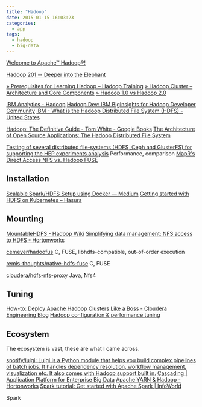 ```yaml
---
title: "Hadoop"
date: 2015-01-15 16:03:23
categories:
  - app
tags:
  - hadoop
  - big-data
---
```


[Welcome to Apache™ Hadoop®!](http://hadoop.apache.org/)

[Hadoop 201 -- Deeper into the Elephant](http://www.infoq.com/presentations/hadoop-hdfs-bigtable)

[» Prerequisites for Learning Hadoop – Hadoop Training](http://saphanatutorial.com/prerequisites-for-learning-hadoop/)
[» Hadoop Cluster – Architecture and Core Components](http://saphanatutorial.com/hadoop-cluster-architecture-and-core-components/)
[» Hadoop 1.0 vs Hadoop 2.0](http://saphanatutorial.com/hadoop-1-0-vs-hadoop-2-0/)

[IBM Analytics - Hadoop](http://www.ibm.com/analytics/us/en/technology/hadoop/)
[Hadoop Dev: IBM BigInsights for Hadoop Developer Community](https://developer.ibm.com/hadoop/)
[IBM - What is the Hadoop Distributed File System (HDFS) - United States](https://www-01.ibm.com/software/data/infosphere/hadoop/hdfs/)

[Hadoop: The Definitive Guide - Tom White - Google Books](https://books.google.com.hk/books?id=6BmkBwAAQBAJ)
[The Architecture of Open Source Applications: The Hadoop Distributed File System](http://aosabook.org/en/hdfs.html)

[Testing of several distributed file-systems (HDFS, Ceph and GlusterFS) for supporting the HEP experiments analysis](http://iopscience.iop.org/article/10.1088/1742-6596/513/4/042014/pdf) Performance, comparison
[MapR's Direct Access NFS vs. Hadoop FUSE](https://www.mapr.com/sites/default/files/mapr-nfs-techbrief.pdf)

## Installation

[Scalable Spark/HDFS Setup using Docker — Medium](https://medium.com/@ivanermilov/scalable-spark-hdfs-setup-using-docker-2fd0ffa1d6bf)
[Getting started with HDFS on Kubernetes – Hasura](https://blog.hasura.io/getting-started-with-hdfs-on-kubernetes-a75325d4178c)

## Mounting

[MountableHDFS - Hadoop Wiki](https://wiki.apache.org/hadoop/MountableHDFS)
[Simplifying data management: NFS access to HDFS - Hortonworks](http://hortonworks.com/blog/simplifying-data-management-nfs-access-to-hdfs/)

[cemeyer/hadoofus](https://github.com/cemeyer/hadoofus) C, FUSE, libhdfs-compatible, out-of-order execution

[remis-thoughts/native-hdfs-fuse](https://github.com/remis-thoughts/native-hdfs-fuse) C, FUSE

[cloudera/hdfs-nfs-proxy](https://github.com/cloudera/hdfs-nfs-proxy) Java, Nfs4

## Tuning

[How-to: Deploy Apache Hadoop Clusters Like a Boss - Cloudera Engineering Blog](http://blog.cloudera.com/blog/2015/01/how-to-deploy-apache-hadoop-clusters-like-a-boss/)
[Hadoop configuration & performance tuning](http://www.slideshare.net/vgogate/hadoop-configuration-performance-tuning)

## Ecosystem

The ecosystem is vast, these are what I came across.

[spotify/luigi: Luigi is a Python module that helps you build complex pipelines of batch jobs. It handles dependency resolution, workflow management, visualization etc. It also comes with Hadoop support built in.](https://github.com/spotify/luigi)
[Cascading | Application Platform for Enterprise Big Data](http://www.cascading.org/)
[Apache YARN & Hadoop - Hortonworks](http://hortonworks.com/hadoop/yarn/)
[Spark tutorial: Get started with Apache Spark | InfoWorld](https://www.infoworld.com/article/3237984/analytics/spark-tutorial-get-started-with-apache-spark.html)

Spark
